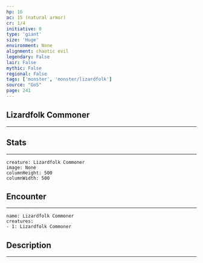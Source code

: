 ```yaml
---
hp: 16
ac: 15 (natural armor)
cr: 1/4
initiative: 0
type: 'giant'    
size: 'Huge'
environment: None
alignment: chaotic evil
legendary: False
lair: False
mythic: False
regional: False
tags: ['monster', 'monster/lizardfolk']
source: "GoS"
page: 241
---
```


## Lizardfolk Commoner
---



## Stats
---

```statblock
creature: Lizardfolk Commoner
image: None
columnHeight: 500
columnWidth: 500
```

## Encounter
---

```encounter-table
name: Lizardfolk Commoner
creatures:
- 1: Lizardfolk Commoner
```

## Description
---




